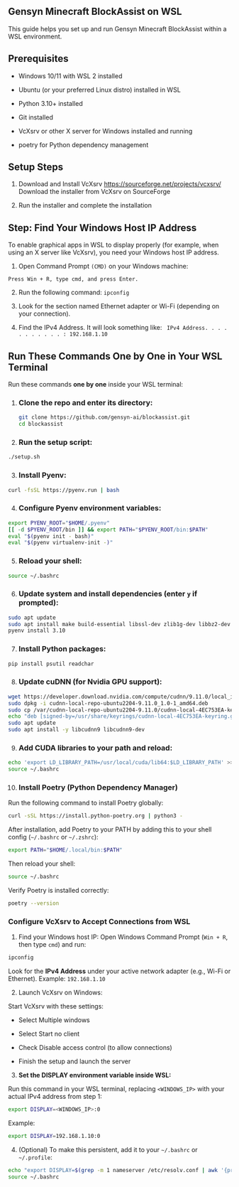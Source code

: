 ## Gensyn Minecraft BlockAssist on WSL
This guide helps you set up and run Gensyn Minecraft BlockAssist within a WSL environment.

## Prerequisites
- Windows 10/11 with WSL 2 installed

- Ubuntu (or your preferred Linux distro) installed in WSL

- Python 3.10+ installed

- Git installed

- VcXsrv or other X server for Windows installed and running

- poetry for Python dependency management

## Setup Steps
1. Download and Install VcXsrv
https://sourceforge.net/projects/vcxsrv/
Download the installer from VcXsrv on SourceForge

2. Run the installer and complete the installation

## Step: Find Your Windows Host IP Address
To enable graphical apps in WSL to display properly (for example, when using an X server like VcXsrv), you need your Windows host IP address.
1. Open Command Prompt `(CMD)` on your Windows machine:

`Press Win + R, type cmd, and press Enter.`

2. Run the following command: `ipconfig`

3. Look for the section named Ethernet adapter or Wi-Fi (depending on your connection).

4. Find the IPv4 Address. It will look something like: ` IPv4 Address. . . . . . . . . . . : 192.168.1.10`

## Run These Commands One by One in Your WSL Terminal

Run these commands **one by one** inside your WSL terminal:

1. ### Clone the repo and enter its directory:
   ```bash
   git clone https://github.com/gensyn-ai/blockassist.git
   cd blockassist
2. ### Run the setup script: 
```bash
./setup.sh
```
3. ### Install Pyenv:
```bash
curl -fsSL https://pyenv.run | bash
```
4. ### Configure Pyenv environment variables:
```bash
export PYENV_ROOT="$HOME/.pyenv"
[[ -d $PYENV_ROOT/bin ]] && export PATH="$PYENV_ROOT/bin:$PATH"
eval "$(pyenv init - bash)"
eval "$(pyenv virtualenv-init -)"
```
5. ### Reload your shell:
```bash
source ~/.bashrc
```
6. ### Update system and install dependencies (enter `y` if prompted):
```bash
sudo apt update
sudo apt install make build-essential libssl-dev zlib1g-dev libbz2-dev libreadline-dev libsqlite3-dev curl git libncursesw5-dev xz-utils tk-dev libxml2-dev libxmlsec1-dev libffi-dev liblzma-dev
pyenv install 3.10
```
7. ### Install Python packages:
```bash 
pip install psutil readchar
```
8. ### Update cuDNN (for Nvidia GPU support):
```bash
wget https://developer.download.nvidia.com/compute/cudnn/9.11.0/local_installers/cudnn-local-repo-ubuntu2204-9.11.0_1.0-1_amd64.deb
sudo dpkg -i cudnn-local-repo-ubuntu2204-9.11.0_1.0-1_amd64.deb
sudo cp /var/cudnn-local-repo-ubuntu2204-9.11.0/cudnn-local-4EC753EA-keyring.gpg /usr/share/keyrings/
echo "deb [signed-by=/usr/share/keyrings/cudnn-local-4EC753EA-keyring.gpg] file:///var/cudnn-local-repo-ubuntu2204-9.11.0 /" | sudo tee /etc/apt/sources.list.d/cudnn-local.list
sudo apt update
sudo apt install -y libcudnn9 libcudnn9-dev
```
9. ### Add CUDA libraries to your path and reload:
```bash
echo 'export LD_LIBRARY_PATH=/usr/local/cuda/lib64:$LD_LIBRARY_PATH' >> ~/.bashrc
source ~/.bashrc
```
10. ### Install Poetry (Python Dependency Manager)

Run the following command to install Poetry globally:

```bash
curl -sSL https://install.python-poetry.org | python3 -
```
After installation, add Poetry to your PATH by adding this to your shell config (`~/.bashrc` or `~/.zshrc`):
```bash
export PATH="$HOME/.local/bin:$PATH"
```
Then reload your shell:
```bash
source ~/.bashrc
```
Verify Poetry is installed correctly:
```bash
poetry --version
```

### Configure VcXsrv to Accept Connections from WSL

1. Find your Windows host IP: Open Windows Command Prompt (`Win + R`, then type `cmd`) and run:

```bash
ipconfig
```
Look for the **IPv4 Address** under your active network adapter (e.g., Wi-Fi or Ethernet). Example: `192.168.1.10`

2. Launch VcXsrv on Windows:

Start VcXsrv with these settings:

- Select Multiple windows

- Select Start no client

- Check Disable access control (to allow connections)

- Finish the setup and launch the server

3. **Set the DISPLAY environment variable inside WSL:**

Run this command in your WSL terminal, replacing `<WINDOWS_IP>` with your actual IPv4 address from step 1:
```bash 
export DISPLAY=<WINDOWS_IP>:0
```
Example:
```bash 
export DISPLAY=192.168.1.10:0
```
4. (Optional) To make this persistent, add it to your `~/.bashrc` or `~/.profile`:
```bash 
echo "export DISPLAY=$(grep -m 1 nameserver /etc/resolv.conf | awk '{print $2}'):0" >> ~/.bashrc
source ~/.bashrc
```




















